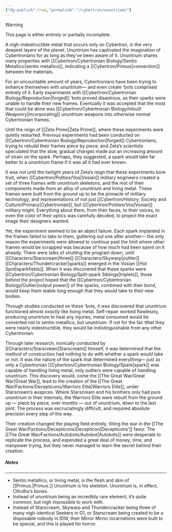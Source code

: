 ```yaml
---
{"dg-publish":true,"permalink":"/cybertron/ununtrium/"}
---
```

  
>[!warning] 
>This page is either entirely or partially incomplete. 

A nigh-indestructible metal that occurs only on Cybertron, in the very deepest layers of the planet. Ununtrium has captivated the imagination of Cybertronians for as long as they’ve been aware of it. Ununtrium shares many properties with [[Cybertron/Cybertronian Biology/Sentio Metallico\|sentio metallico]], indicating a [[Cybertron/Primus\|connection]] between the materials. 

For an uncountable amount of years, Cybertronians have been trying to enhance themselves with ununtrium— and even create ‘bots comprised entirely of it. Early experiments with [[Cybertron/Cybertronian Biology/Reproduction\|forged]] ‘bots proved disastrous, as their sparks were unable to handle their new frames. Eventually it was accepted that the most that could be done was [[Cybertron/Cybertronian Biology/Inbuilt Weaponry\|incorporating]] ununtrium weapons into otherwise normal Cybertronian frames. 

Until the reign of [[Zeta Prime\|Zeta Prime]], where these experiments were quietly restarted. Previous experiments had been conducted on [[Cybertron/Cybertronian Biology/Reproduction\|forged]] Cybertronians, trying to rebuild their frames piece by piece, and Zeta’s scientists speculated that the slow, gradual changes made put an increasing amount of strain on the spark. Perhaps, they suggested, a spark would take far better to a ununtrium frame if it was all it had ever known. 

It was not until the twilight years of Zeta’s reign that these experiments bore fruit, when [[Cybertron/Polities/Vos\|Vosian]] military engineers created a set of three frames with ununtrium skeletons, and the rest of their components made from an alloy of ununtrium and living metal. These frames were built from the ground up to be the pinnacle of military technology, and representations of not just [[Cybertron/History, Society and Culture/Primacy\|Cybertronian]], but [[Cybertron/Polities/Vos\|Vosian]] military might. Everything about them, from their faces, to their voices, to even the color of their optics was carefully decided, to project the exact image their designers wanted. 

 Yet, the experiment seemed to be an abject failure. Each spark implanted in the frames failed to take to them, guttering out one after another— the only reason the experiments were allowed to continue past the limit where other frames would be scrapped was because of how much had been spent on it already. There were talks of shutting the program down, until [[Characters/Starscream\|three]] [[Characters/Skywarp\|outlier]] [[Characters/Thundercracker\|sparks]] emerged in the Vosian [[Hot Spot\|sparkfields]]. When it was discovered that these sparks were [[Cybertron/Cybertronian Biology/Split-spark Siblings\|triplets]], those behind the project hoped that the [[Cybertron/Cybertronian Biology/Outlier\|output power]] of the sparks, combined with their bond, would keep them stable long enough that they would take to their new bodies. 

Through studies conducted on these ‘bots, it was discovered that ununtrium functioned almost *exactly* like living metal. Self-repair worked flawlessly, producing ununtrium to heal any injuries, metal consumed would be converted not to sentio metallico, but ununtrium. If not for the fac tthat they were nearly indestructible, they would be indistinguishable from any other Cybertronian. 

Through later research, ironically conducted by [[Characters/Starscream\|Starscream]] himself, it was determined that the method of construction had nothing to do with whether a spark would take or not. It was the nature of the spark that determined everything— just as only a Cybertronian [[Cybertron/Cybertronian Biology/Spark\|spark]] was capable of handling living metal, only outliers were capable of handling ununtrium. This discovery would, come the [[The Great War/Great War\|Great War]], lead to the creation of the [[The Great War/Factions/Decepticons/Warriors Elite\|Warriors Elite]], under Starscream’s auspices. Where Starscream and his brothers only had pure ununtrium in their internals, the Warriors Elite were rebuilt from the ground up — piece by piece, over months — out of ununtrium, down to the last joint. The process was excruciatingly difficult, and required absolute precision every step of the way. 

Their creation changed the playing field entirely, tilting the war in the [[The Great War/Factions/Decepticons/Decepticon\|Decepticons’]] favor. The [[The Great War/Factions/Autobots/Autobot\|Autobots]] were desperate to replicate the process, and expended a great deal of money, time, and manpower trying, but they never managed to learn the secret behind their creation. 
##### Notes
---
- Sentio metallico, or living metal, is the flesh and skin of [[Primus.\|Primus.]] Ununtrium is his skeleton. Ununtrium is, in effect, Cthulhu’s bones. 
- Instead of ununtrium being an incredibly rare element, it’s quite common, but nigh impossible to work with. 
- Instead of Starscream, Skywarp and Thundercracker being three of many nigh-identical Seekers in G1, or Starscream being created to be a disposable nobody in IDW, their Mirror Mirror incarnations were built to be special, and this is played for horror. 

